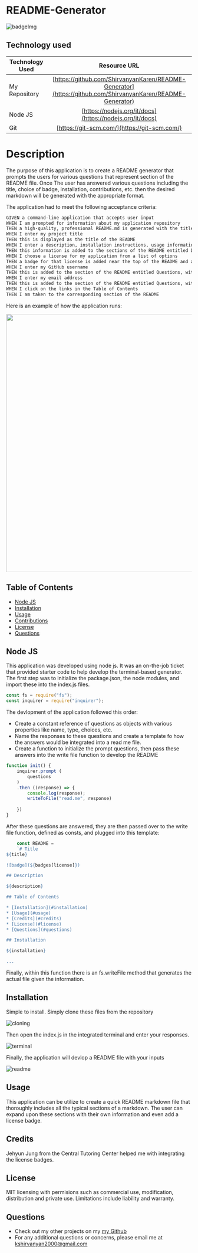 # README-Generator
![badgeImg](https://shields.io/badge/license-MIT-informational)

## Technology used
| Technology Used         | Resource URL           | 
| ------------- |:-------------:| 
| My Repository      | [https://github.com/ShirvanyanKaren/README-Generator](https://github.com/ShirvanyanKaren/README-Generator) |
| Node JS          | [https://nodejs.org/it/docs](https://nodejs.org/it/docs) |
| Git | [https://git-scm.com/](https://git-scm.com/)     | 



# Description

The purpose of this application is to create a README generator that prompts the users for various questions that represent section of the README file. Once The user has answered various questions including the title, choice of badge, installation, contributions, etc. then the desired markdown will be generated with the appropriate format.

The application had to meet the following acceptance criteria:

```md
GIVEN a command-line application that accepts user input
WHEN I am prompted for information about my application repository
THEN a high-quality, professional README.md is generated with the title of my project and sections entitled Description, Table of Contents, Installation, Usage, License, Contributing, Tests, and Questions
WHEN I enter my project title
THEN this is displayed as the title of the README
WHEN I enter a description, installation instructions, usage information, contribution guidelines, and test instructions
THEN this information is added to the sections of the README entitled Description, Installation, Usage, Contributing, and Tests
WHEN I choose a license for my application from a list of options
THEN a badge for that license is added near the top of the README and a notice is added to the section of the README entitled License that explains which license the application is covered under
WHEN I enter my GitHub username
THEN this is added to the section of the README entitled Questions, with a link to my GitHub profile
WHEN I enter my email address
THEN this is added to the section of the README entitled Questions, with instructions on how to reach me with additional questions
WHEN I click on the links in the Table of Contents
THEN I am taken to the corresponding section of the README
```

Here is an example of how the application runs:

<img src="https://media.giphy.com/media/v1.Y2lkPTc5MGI3NjExZDJ6OWVjZXJmNmhteG10bHNmOGRsMzh5NG02NnZzZjM5cTF2bXJ6biZlcD12MV9pbnRlcm5hbF9naWZfYnlfaWQmY3Q9Zw/Yw53cbOTb21u4r3tWQ/giphy.gif" height ="700" width = "900" ><img>


## Table of Contents
* [Node JS](#node-js)
* [Installation](#installation)
* [Usage](#usage)
* [Contributions](#contributions)
* [License](#license)
* [Questions](#questions) 


## Node JS

This application was developed using node js. It was an on-the-job ticket that provided starter code to help develop the terminal-based generator. The first step was to initialize the package.json, the node modules, and import these into the index.js files. 
```js
const fs = require("fs");
const inquirer = require("inquirer");
```

The devlopment of the application followed this order:
* Create a constant reference of questions as objects with various properties like name, type, choices, etc.
* Name the responses to these questions and create a template fo how the answers would be integrated into a read me file.
* Create a function to initialize the prompt questions, then pass these answers into the write file function to develop the README

```js
function init() {
    inquirer.prompt (
        questions
    )
    .then ((response) => {
        console.log(response);
        writeToFile("read.me", response)
       
    })
}


```

After these questions are answered, they are then passed over to the write file function, defined as consts, and plugged into this template:

```js
    const README = 
    `# Title
${title}

![badge](${badges[license]})

## Description

${description}

## Table of Contents

* [Installation](#installation)
* [Usage](#usage)
* [Credits](#credits)
* [License](#license)
* [Questions](#questions) 

## Installation

${installation}

...
```
Finally, within this function there is an fs.writeFile method that generates the actual file given the information.



## Installation

Simple to install. Simply clone these files from the repository

![cloning](./images/cloning.png)

Then open the index.js in the integrated terminal and enter your responses.

![terminal](./images/terminal.png)

Finally, the application will devlop a README file with your inputs

![readme](./images/questions-readme.png)

## Usage 
        
This application can be utilize to create a quick README markdown file that thoroughly includes all the typical sections of a markdown. The user can expand upon these sections with their own information and even add a license badge.
        
## Credits

Jehyun Jung from the Central Tutoring Center helped me with integrating the license badges.
        
## License 
     
MIT licensing with permisions such as commercial use, modification, distribution and private use. Limitations include liability and warranty.

## Questions 

* Check out my other projects on my [my Github](https://github.com/ShirvanyanKaren)
* For any additional questions or concerns, please email me at kshirvanyan2000@gmail.com